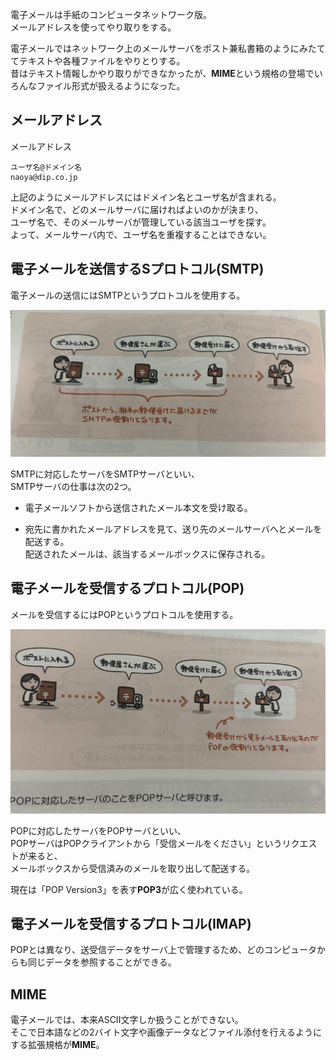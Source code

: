 電子メールは手紙のコンピュータネットワーク版。  
メールアドレスを使ってやり取りをする。

電子メールではネットワーク上のメールサーバをポスト兼私書箱のようにみたててテキストや各種ファイルをやりとりする。  
昔はテキスト情報しかやり取りができなかったが、**MIME**という規格の登場でいろんなファイル形式が扱えるようになった。

## メールアドレス

メールアドレス
```
ユーザ名@ドメイン名
naoya@dip.co.jp
```

上記のようにメールアドレスにはドメイン名とユーザ名が含まれる。  
ドメイン名で、どのメールサーバに届ければよいのかが決まり、  
ユーザ名で、そのメールサーバが管理している該当ユーザを探す。  
よって、メールサーバ内で、ユーザ名を重複することはできない。

## 電子メールを送信するSプロトコル(SMTP)

電子メールの送信にはSMTPというプロトコルを使用する。

![](../image/12-8-1.jpg)

SMTPに対応したサーバをSMTPサーバといい、  
SMTPサーバの仕事は次の2つ。

- 電子メールソフトから送信されたメール本文を受け取る。

- 宛先に書かれたメールアドレスを見て、送り先のメールサーバへとメールを配送する。  
配送されたメールは、該当するメールボックスに保存される。


## 電子メールを受信するプロトコル(POP)

メールを受信するにはPOPというプロトコルを使用する。

![](../image/12-8-2.jpg)

POPに対応したサーバをPOPサーバといい、  
POPサーバはPOPクライアントから「受信メールをください」というリクエストが来ると、  
メールボックスから受信済みのメールを取り出して配送する。

現在は「POP Version3」を表す**POP3**が広く使われている。

## 電子メールを受信するプロトコル(IMAP)

POPとは異なり、送受信データをサーバ上で管理するため、どのコンピュータからも同じデータを参照することができる。

## MIME

電子メールでは、本来ASCII文字しか扱うことができない。  
そこで日本語などの2バイト文字や画像データなどファイル添付を行えるようにする拡張規格が**MIME**。